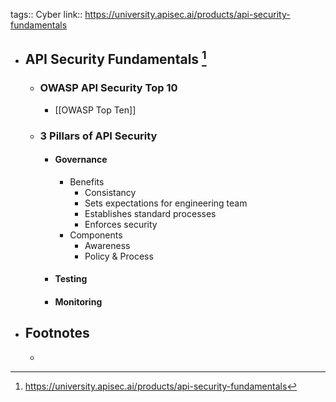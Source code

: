 tags:: Cyber
link:: https://university.apisec.ai/products/api-security-fundamentals

- ## API Security Fundamentals [^1]
	- ### OWASP API Security Top 10
		- [[OWASP Top Ten]]
	- ### 3 Pillars of API Security
		- #### Governance
			- Benefits
				- Consistancy
				- Sets expectations for engineering team
				- Establishes standard processes
				- Enforces security
			- Components
				- Awareness
				- Policy & Process
		- #### Testing
		- #### Monitoring
- ## Footnotes
	- [^1]: https://university.apisec.ai/products/api-security-fundamentals